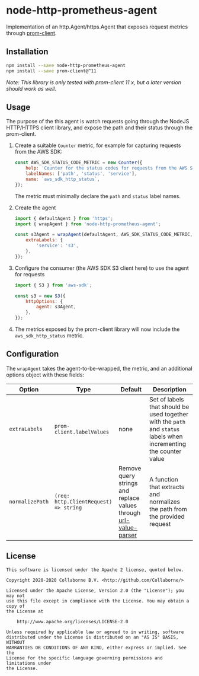 # node-http-prometheus-agent

Implementation of an http.Agent/https.Agent that exposes request metrics through [prom-client](https://github.com/siimon/prom-client).

## Installation

```sh
npm install --save node-http-prometheus-agent
npm install --save prom-client@^11
```

_Note: This library is only tested with prom-client 11.x, but a later version should work as well._

## Usage

The purpose of the this agent is watch requests going through the NodeJS HTTP/HTTPS client library, and expose the path and their status through the prom-client.

 1. Create a suitable `Counter` metric, for example for capturing requests from the AWS SDK:

    ```js
    const AWS_SDK_STATUS_CODE_METRIC = new Counter({
        help: 'Counter for the status codes for requests from the AWS SDK',
        labelNames: ['path', 'status', 'service'],
        name: `aws_sdk_http_status`,
    });
    ```

    The metric must minimally declare the `path` and `status` label names.

 2. Create the agent

    ```js
    import { defaultAgent } from 'https';
    import { wrapAgent } from 'node-http-prometheus-agent';

    const s3Agent = wrapAgent(defaultAgent, AWS_SDK_STATUS_CODE_METRIC, {
        extraLabels: {
            'service': 's3',
        },
    });
    ```

 3. Configure the consumer (the AWS SDK S3 client here) to use the agent for requests

    ```js
    import { S3 } from 'aws-sdk';

    const s3 = new S3({
        httpOptions: {
            agent: s3Agent,
        },
    });
    ```

 4. The metrics exposed by the prom-client library will now include the `aws_sdk_http_status` metric.

## Configuration

The `wrapAgent` takes the agent-to-be-wrapped, the metric, and an additional options object with these fields:

| Option         | Type                      | Default | Description
|----------------|---------------------------|---------|------------
| `extraLabels`  | `prom-client.labelValues` | none    | Set of labels that should be used together with the `path` and `status` labels when incrementing the counter value
| `normalizePath`| `(req: http.ClientRequest) => string` | Remove query strings and replace values through [url-value-parser](https://github.com/disjunction/url-value-parser) | A function that extracts and normalizes the path from the provided request

## License

```license
This software is licensed under the Apache 2 license, quoted below.

Copyright 2020-2020 Collaborne B.V. <http://github.com/Collaborne/>

Licensed under the Apache License, Version 2.0 (the "License"); you may not
use this file except in compliance with the License. You may obtain a copy of
the License at

    http://www.apache.org/licenses/LICENSE-2.0

Unless required by applicable law or agreed to in writing, software
distributed under the License is distributed on an "AS IS" BASIS, WITHOUT
WARRANTIES OR CONDITIONS OF ANY KIND, either express or implied. See the
License for the specific language governing permissions and limitations under
the License.
```
